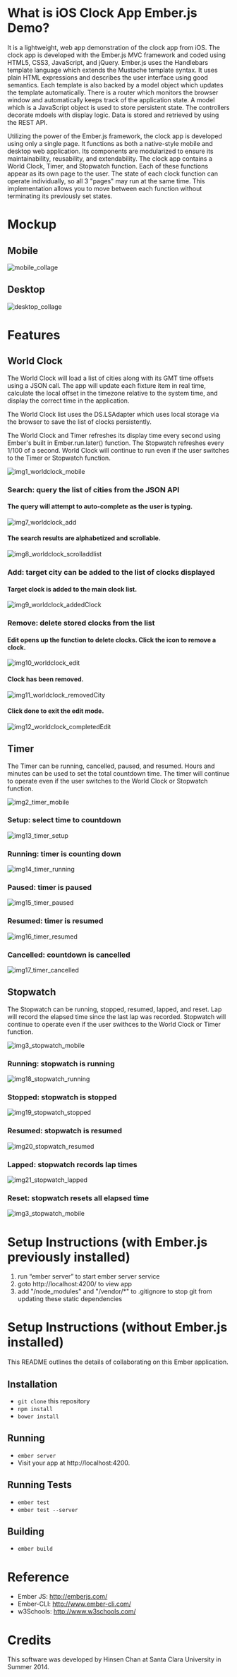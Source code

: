 # What is iOS Clock App Ember.js Demo?

It is a lightweight, web app demonstration of the clock app from iOS. The clock app is developed with the Ember.js MVC framework and coded using HTML5, CSS3, JavaScript, and jQuery. Ember.js uses the Handlebars template language which extends the Mustache template syntax. It uses plain HTML expressions and describes the user interface using good semantics. Each template is also backed by a model object which updates the template automatically. There is a router which monitors the browser window and automatically keeps track of the application state. A model which is a JavaScript object is used to store persistent state. The controllers decorate mdoels with display logic. Data is stored and retrieved by using the REST API. 

Utilizing the power of the Ember.js framework, the clock app is developed using only a single page. It functions as both a native-style mobile and desktop web application. Its components are modularized to ensure its maintainability, reusability, and extendability. The clock app contains a World Clock, Timer, and Stopwatch function. Each of these functions appear as its own page to the user. The state of each clock function can operate individually, so all 3 "pages" may run at the same time. This implementation allows you to move between each function without terminating its previously set states.

# Mockup

## Mobile

![mobile_collage](https://github.com/hinsenchan/iOS_clockapp_emberjs_demo/blob/master/readme/mobile_collage.png)

## Desktop

![desktop_collage](https://github.com/hinsenchan/iOS_clockapp_emberjs_demo/blob/master/readme/desktop_collage.png)

# Features

## World Clock

The World Clock will load a list of cities along with its GMT time offsets using a JSON call. The app will update each fixture item in real time, calculate the local offset in the timezone relative to the system time, and display the correct time in the application.

The World Clock list uses the DS.LSAdapter which uses local storage via the browser to save the list of clocks persistently.

The World Clock and Timer refreshes its display time every second using Ember's built in Ember.run.later() function. The Stopwatch refreshes every 1/100 of a second. World Clock will continue to run even if the user switches to the Timer or Stopwatch function.

![img1_worldclock_mobile](https://github.com/hinsenchan/iOS_clockapp_emberjs_demo/blob/master/readme/img1_worldclock_mobile.png)

### Search: query the list of cities from the JSON API

#### The query will attempt to auto-complete as the user is typing.

![img7_worldclock_add](https://github.com/hinsenchan/iOS_clockapp_emberjs_demo/blob/master/readme/img7_worldclock_add.png)

#### The search results are alphabetized and scrollable.

![img8_worldclock_scrolladdlist](https://github.com/hinsenchan/iOS_clockapp_emberjs_demo/blob/master/readme/img8_worldclock_scrolladdlist.png)

### Add: target city can be added to the list of clocks displayed

#### Target clock is added to the main clock list.

![img9_worldclock_addedClock](https://github.com/hinsenchan/iOS_clockapp_emberjs_demo/blob/master/readme/img9_worldclock_addedClock.png)

### Remove: delete stored clocks from the list

#### Edit opens up the function to delete clocks. Click the icon to remove a clock.

![img10_worldclock_edit](https://github.com/hinsenchan/iOS_clockapp_emberjs_demo/blob/master/readme/img10_worldclock_edit.png)

#### Clock has been removed.

![img11_worldclock_removedCity](https://github.com/hinsenchan/iOS_clockapp_emberjs_demo/blob/master/readme/img11_worldclock_removedCity.png)

#### Click done to exit the edit mode.

![img12_worldclock_completedEdit](https://github.com/hinsenchan/iOS_clockapp_emberjs_demo/blob/master/readme/img12_worldclock_completedEdit.png)

## Timer

The Timer can be running, cancelled, paused, and resumed. Hours and minutes can be used to set the total countdown time. The timer will continue to operate even if the user switches to the World Clock or Stopwatch function.

![img2_timer_mobile](https://github.com/hinsenchan/iOS_clockapp_emberjs_demo/blob/master/readme/img2_timer_mobile.png)

### Setup: select time to countdown

![img13_timer_setup](https://github.com/hinsenchan/iOS_clockapp_emberjs_demo/blob/master/readme/img13_timer_setup.png)

### Running: timer is counting down

![img14_timer_running](https://github.com/hinsenchan/iOS_clockapp_emberjs_demo/blob/master/readme/img14_timer_running.png)

### Paused: timer is paused

![img15_timer_paused](https://github.com/hinsenchan/iOS_clockapp_emberjs_demo/blob/master/readme/img15_timer_paused.png)

### Resumed: timer is resumed

![img16_timer_resumed](https://github.com/hinsenchan/iOS_clockapp_emberjs_demo/blob/master/readme/img16_timer_resumed.png)

### Cancelled: countdown is cancelled

![img17_timer_cancelled](https://github.com/hinsenchan/iOS_clockapp_emberjs_demo/blob/master/readme/img17_timer_cancelled.png)

## Stopwatch

The Stopwatch can be running, stopped, resumed, lapped, and reset. Lap will record the elapsed time since the last lap was recorded. Stopwatch will continue to operate even if the user swithces to the World Clock or Timer function.

![img3_stopwatch_mobile](https://github.com/hinsenchan/iOS_clockapp_emberjs_demo/blob/master/readme/img3_stopwatch_mobile.png)

### Running: stopwatch is running

![img18_stopwatch_running](https://github.com/hinsenchan/iOS_clockapp_emberjs_demo/blob/master/readme/img18_stopwatch_running.png)

### Stopped: stopwatch is stopped

![img19_stopwatch_stopped](https://github.com/hinsenchan/iOS_clockapp_emberjs_demo/blob/master/readme/img19_stopwatch_stopped.png)

### Resumed: stopwatch is resumed

![img20_stopwatch_resumed](https://github.com/hinsenchan/iOS_clockapp_emberjs_demo/blob/master/readme/img20_stopwatch_resumed.png)

### Lapped: stopwatch records lap times

![img21_stopwatch_lapped](https://github.com/hinsenchan/iOS_clockapp_emberjs_demo/blob/master/readme/img21_stopwatch_lapped.png)

### Reset: stopwatch resets all elapsed time

![img3_stopwatch_mobile](https://github.com/hinsenchan/iOS_clockapp_emberjs_demo/blob/master/readme/img3_stopwatch_mobile.png)

# Setup Instructions (with Ember.js previously installed)

1. run “ember server” to start ember server service
2. goto http://localhost:4200/ to view app
3. add "/node_modules" and "/vendor/*" to .gitignore to stop git from updating these static dependencies

# Setup Instructions (without Ember.js installed)

This README outlines the details of collaborating on this Ember application.

## Installation

* `git clone` this repository
* `npm install`
* `bower install`

## Running

* `ember server`
* Visit your app at http://localhost:4200.

## Running Tests

* `ember test`
* `ember test --server`

## Building

* `ember build`

# Reference

* Ember JS: http://emberjs.com/
* Ember-CLI: http://www.ember-cli.com/
* w3Schools: http://www.w3schools.com/

# Credits

This software was developed by Hinsen Chan at Santa Clara University in Summer 2014.
